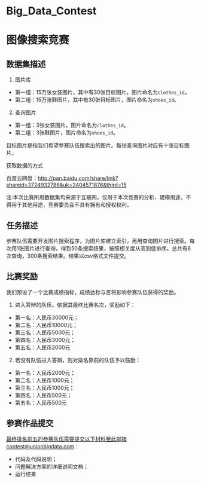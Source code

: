 Big_Data_Contest
================

# 图像搜索竞赛

## 数据集描述

1. 图片库
  - 第一组：15万张女装图片，其中有30张目标图片，图片命名为`clothes_id`。
  - 第二组：15万张鞋图片，其中有30张目标图片，图片命名为`shoes_id`。

2. 查询图片
  - 第一组：3张女装图片，图片命名为`clothes_id`。
  - 第二组：3张鞋图片，图片命名为`shoes_id`。

目标图片是指我们希望参赛队伍搜索出的图片。每张查询图片对应有十张目标图片。

获取数据的方式

百度云网盘：http://pan.baidu.com/share/link?shareid=3724932786&uk=2404571876&third=15

注:本次比赛所用数据集均来源于互联网，仅用于本次竞赛的分析、建模用途，不得用于其他用途，竞赛委员会不具有拥有和授权权利。

## 任务描述

参赛队伍需要开发图片搜索程序，为图片库建立索引，再用查询图片进行搜索。每次用1张图片进行查询，得到50条搜索结果，按照相关度从高到低排序。总共有6次查询，300条搜索结果。结果以csv格式文件提交。

## 比赛奖励

我们预设了一个比赛成绩指标，成绩达标与否将影响参赛队伍获得的奖励。

1. 进入答辩的队伍，依据其最终比赛名次，奖励如下：
  - 第一名：人民币30000元；
  - 第二名：人民币10000元；
  - 第三名：人民币5000元；
  - 第四名：人民币3000元；
  - 第五名：人民币2000元

2. 若没有队伍进入答辩，则对排名靠前的队伍予以鼓励：
  - 第一名：人民币2000元；
  - 第二名：人民币1000元；
  - 第三名：人民币1000元；
  - 第四名：人民币500元；
  - 第五名：人民币500元

## 参赛作品提交

最终排名前五的参赛队伍需要提交以下材料至此邮箱contest@unionbigdata.com：

- 代码及代码说明；
- 问题解决方案的详细说明文档；
- 运行结果
